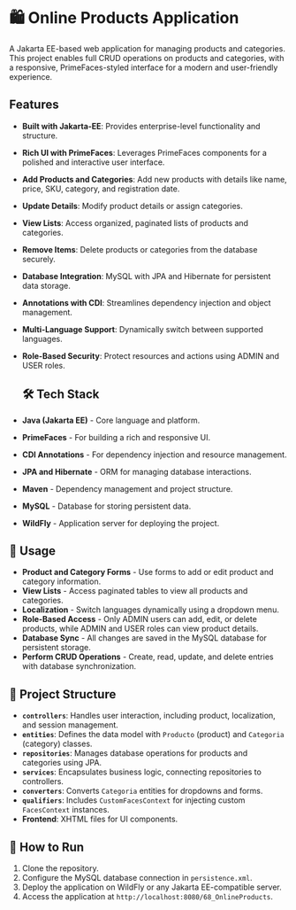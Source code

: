 # 🛍️ Online Products Application

A Jakarta EE-based web application for managing products and categories. This project enables full CRUD operations on products and categories, with a responsive, PrimeFaces-styled interface for a modern and user-friendly experience.

## Features
- **Built with Jakarta-EE**: Provides enterprise-level functionality and structure.
- **Rich UI with PrimeFaces**: Leverages PrimeFaces components for a polished and interactive user interface.
- **Add Products and Categories**: Add new products with details like name, price, SKU, category, and registration date.
- **Update Details**: Modify product details or assign categories.
- **View Lists**: Access organized, paginated lists of products and categories.
- **Remove Items**: Delete products or categories from the database securely.
- **Database Integration**: MySQL with JPA and Hibernate for persistent data storage.
- **Annotations with CDI**: Streamlines dependency injection and object management.
- **Multi-Language Support**: Dynamically switch between supported languages.
- **Role-Based Security**: Protect resources and actions using ADMIN and USER roles.
  

  ## 🛠️ Tech Stack
- **Java (Jakarta EE)** - Core language and platform.
- **PrimeFaces** - For building a rich and responsive UI.
- **CDI Annotations** - For dependency injection and resource management.
- **JPA and Hibernate** - ORM for managing database interactions.
- **Maven** - Dependency management and project structure.
- **MySQL** - Database for storing persistent data.
- **WildFly** - Application server for deploying the project.
  

## 📖 Usage
- **Product and Category Forms** - Use forms to add or edit product and category information.
- **View Lists** - Access paginated tables to view all products and categories.
- **Localization** - Switch languages dynamically using a dropdown menu.
- **Role-Based Access** - Only ADMIN users can add, edit, or delete products, while ADMIN and USER roles can view product details.
- **Database Sync** - All changes are saved in the MySQL database for persistent storage.
- **Perform CRUD Operations** - Create, read, update, and delete entries with database synchronization.
  

## 📂 Project Structure
- **`controllers`**: Handles user interaction, including product, localization, and session management.
- **`entities`**: Defines the data model with `Producto` (product) and `Categoria` (category) classes.
- **`repositories`**: Manages database operations for products and categories using JPA.
- **`services`**: Encapsulates business logic, connecting repositories to controllers.
- **`converters`**: Converts `Categoria` entities for dropdowns and forms.
- **`qualifiers`**: Includes `CustomFacesContext` for injecting custom `FacesContext` instances.
- **Frontend**: XHTML files for UI components.

## 🚀 How to Run
1. Clone the repository.
2. Configure the MySQL database connection in `persistence.xml`.
3. Deploy the application on WildFly or any Jakarta EE-compatible server.
4. Access the application at `http://localhost:8080/68_OnlineProducts`.
